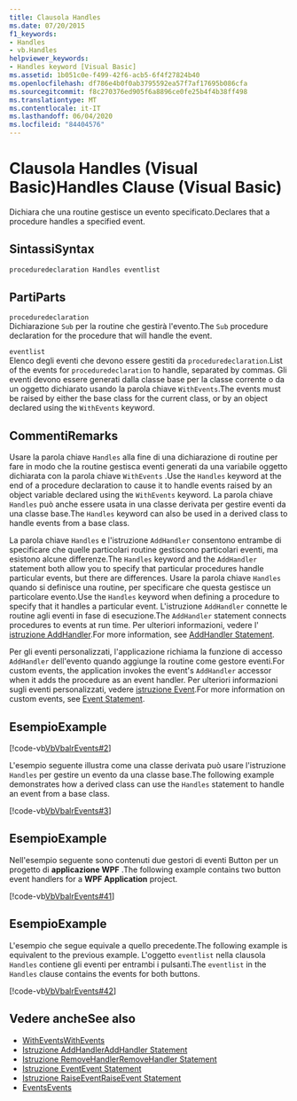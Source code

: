 ```yaml
---
title: Clausola Handles
ms.date: 07/20/2015
f1_keywords:
- Handles
- vb.Handles
helpviewer_keywords:
- Handles keyword [Visual Basic]
ms.assetid: 1b051c0e-f499-42f6-acb5-6f4f27824b40
ms.openlocfilehash: df786e4b0f0ab3795592ea57f7af17695b086cfa
ms.sourcegitcommit: f8c270376ed905f6a8896ce0fe25b4f4b38ff498
ms.translationtype: MT
ms.contentlocale: it-IT
ms.lasthandoff: 06/04/2020
ms.locfileid: "84404576"
---
```

# <a name="handles-clause-visual-basic"></a><span data-ttu-id="8b9c3-102">Clausola Handles (Visual Basic)</span><span class="sxs-lookup"><span data-stu-id="8b9c3-102">Handles Clause (Visual Basic)</span></span>
<span data-ttu-id="8b9c3-103">Dichiara che una routine gestisce un evento specificato.</span><span class="sxs-lookup"><span data-stu-id="8b9c3-103">Declares that a procedure handles a specified event.</span></span>  
  
## <a name="syntax"></a><span data-ttu-id="8b9c3-104">Sintassi</span><span class="sxs-lookup"><span data-stu-id="8b9c3-104">Syntax</span></span>  
  
```vb  
proceduredeclaration Handles eventlist  
```  
  
## <a name="parts"></a><span data-ttu-id="8b9c3-105">Parti</span><span class="sxs-lookup"><span data-stu-id="8b9c3-105">Parts</span></span>  
 `proceduredeclaration`  
 <span data-ttu-id="8b9c3-106">Dichiarazione `Sub` per la routine che gestirà l'evento.</span><span class="sxs-lookup"><span data-stu-id="8b9c3-106">The `Sub` procedure declaration for the procedure that will handle the event.</span></span>  
  
 `eventlist`  
 <span data-ttu-id="8b9c3-107">Elenco degli eventi che devono essere gestiti da `proceduredeclaration`.</span><span class="sxs-lookup"><span data-stu-id="8b9c3-107">List of the events for `proceduredeclaration` to handle, separated by commas.</span></span> <span data-ttu-id="8b9c3-108">Gli eventi devono essere generati dalla classe base per la classe corrente o da un oggetto dichiarato usando la parola chiave `WithEvents`.</span><span class="sxs-lookup"><span data-stu-id="8b9c3-108">The events must be raised by either the base class for the current class, or by an object declared using the `WithEvents` keyword.</span></span>  
  
## <a name="remarks"></a><span data-ttu-id="8b9c3-109">Commenti</span><span class="sxs-lookup"><span data-stu-id="8b9c3-109">Remarks</span></span>  
 <span data-ttu-id="8b9c3-110">Usare la parola chiave `Handles` alla fine di una dichiarazione di routine per fare in modo che la routine gestisca eventi generati da una variabile oggetto dichiarata con la parola chiave `WithEvents` .</span><span class="sxs-lookup"><span data-stu-id="8b9c3-110">Use the `Handles` keyword at the end of a procedure declaration to cause it to handle events raised by an object variable declared using the `WithEvents` keyword.</span></span> <span data-ttu-id="8b9c3-111">La parola chiave `Handles` può anche essere usata in una classe derivata per gestire eventi da una classe base.</span><span class="sxs-lookup"><span data-stu-id="8b9c3-111">The `Handles` keyword can also be used in a derived class to handle events from a base class.</span></span>  
  
 <span data-ttu-id="8b9c3-112">La parola chiave `Handles` e l'istruzione `AddHandler` consentono entrambe di specificare che quelle particolari routine gestiscono particolari eventi, ma esistono alcune differenze.</span><span class="sxs-lookup"><span data-stu-id="8b9c3-112">The `Handles` keyword and the `AddHandler` statement both allow you to specify that particular procedures handle particular events, but there are differences.</span></span> <span data-ttu-id="8b9c3-113">Usare la parola chiave `Handles` quando si definisce una routine, per specificare che questa gestisce un particolare evento.</span><span class="sxs-lookup"><span data-stu-id="8b9c3-113">Use the `Handles` keyword when defining a procedure to specify that it handles a particular event.</span></span> <span data-ttu-id="8b9c3-114">L'istruzione `AddHandler` connette le routine agli eventi in fase di esecuzione.</span><span class="sxs-lookup"><span data-stu-id="8b9c3-114">The `AddHandler` statement connects procedures to events at run time.</span></span> <span data-ttu-id="8b9c3-115">Per ulteriori informazioni, vedere l' [istruzione AddHandler](addhandler-statement.md).</span><span class="sxs-lookup"><span data-stu-id="8b9c3-115">For more information, see [AddHandler Statement](addhandler-statement.md).</span></span>  
  
 <span data-ttu-id="8b9c3-116">Per gli eventi personalizzati, l'applicazione richiama la funzione di accesso `AddHandler` dell'evento quando aggiunge la routine come gestore eventi.</span><span class="sxs-lookup"><span data-stu-id="8b9c3-116">For custom events, the application invokes the event's `AddHandler` accessor when it adds the procedure as an event handler.</span></span> <span data-ttu-id="8b9c3-117">Per ulteriori informazioni sugli eventi personalizzati, vedere [istruzione Event](event-statement.md).</span><span class="sxs-lookup"><span data-stu-id="8b9c3-117">For more information on custom events, see [Event Statement](event-statement.md).</span></span>  
  
## <a name="example"></a><span data-ttu-id="8b9c3-118">Esempio</span><span class="sxs-lookup"><span data-stu-id="8b9c3-118">Example</span></span>  
 [!code-vb[VbVbalrEvents#2](~/samples/snippets/visualbasic/VS_Snippets_VBCSharp/VbVbalrEvents/VB/Class1.vb#2)]  
  
 <span data-ttu-id="8b9c3-119">L'esempio seguente illustra come una classe derivata può usare l'istruzione `Handles` per gestire un evento da una classe base.</span><span class="sxs-lookup"><span data-stu-id="8b9c3-119">The following example demonstrates how a derived class can use the `Handles` statement to handle an event from a base class.</span></span>  
  
 [!code-vb[VbVbalrEvents#3](~/samples/snippets/visualbasic/VS_Snippets_VBCSharp/VbVbalrEvents/VB/Class1.vb#3)]  
  
## <a name="example"></a><span data-ttu-id="8b9c3-120">Esempio</span><span class="sxs-lookup"><span data-stu-id="8b9c3-120">Example</span></span>  
 <span data-ttu-id="8b9c3-121">Nell'esempio seguente sono contenuti due gestori di eventi Button per un progetto di **applicazione WPF** .</span><span class="sxs-lookup"><span data-stu-id="8b9c3-121">The following example contains two button event handlers for a **WPF Application** project.</span></span>  
  
 [!code-vb[VbVbalrEvents#41](~/samples/snippets/visualbasic/VS_Snippets_VBCSharp/VbVbalrEvents/VB/class3.vb#41)]  
  
## <a name="example"></a><span data-ttu-id="8b9c3-122">Esempio</span><span class="sxs-lookup"><span data-stu-id="8b9c3-122">Example</span></span>  
 <span data-ttu-id="8b9c3-123">L'esempio che segue equivale a quello precedente.</span><span class="sxs-lookup"><span data-stu-id="8b9c3-123">The following example is equivalent to the previous example.</span></span> <span data-ttu-id="8b9c3-124">L'oggetto `eventlist` nella clausola `Handles` contiene gli eventi per entrambi i pulsanti.</span><span class="sxs-lookup"><span data-stu-id="8b9c3-124">The `eventlist` in the `Handles` clause contains the events for both buttons.</span></span>  
  
 [!code-vb[VbVbalrEvents#42](~/samples/snippets/visualbasic/VS_Snippets_VBCSharp/VbVbalrEvents/VB/class3.vb#42)]  
  
## <a name="see-also"></a><span data-ttu-id="8b9c3-125">Vedere anche</span><span class="sxs-lookup"><span data-stu-id="8b9c3-125">See also</span></span>

- [<span data-ttu-id="8b9c3-126">WithEvents</span><span class="sxs-lookup"><span data-stu-id="8b9c3-126">WithEvents</span></span>](../modifiers/withevents.md)
- [<span data-ttu-id="8b9c3-127">Istruzione AddHandler</span><span class="sxs-lookup"><span data-stu-id="8b9c3-127">AddHandler Statement</span></span>](addhandler-statement.md)
- [<span data-ttu-id="8b9c3-128">Istruzione RemoveHandler</span><span class="sxs-lookup"><span data-stu-id="8b9c3-128">RemoveHandler Statement</span></span>](removehandler-statement.md)
- [<span data-ttu-id="8b9c3-129">Istruzione Event</span><span class="sxs-lookup"><span data-stu-id="8b9c3-129">Event Statement</span></span>](event-statement.md)
- [<span data-ttu-id="8b9c3-130">Istruzione RaiseEvent</span><span class="sxs-lookup"><span data-stu-id="8b9c3-130">RaiseEvent Statement</span></span>](raiseevent-statement.md)
- [<span data-ttu-id="8b9c3-131">Events</span><span class="sxs-lookup"><span data-stu-id="8b9c3-131">Events</span></span>](../../programming-guide/language-features/events/index.md)
